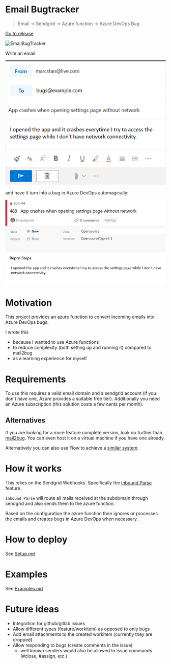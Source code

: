 # Email Bugtracker

> Email -> Sendgrid -> Azure function -> Azure DevOps Bug

[Go to release](https://dev.azure.com/marcstanlive/96cf8193-e838-4a8e-9973-fdd3b259a768/_build/definition?definitionId=19) 

![EmailBugTracker](https://dev.azure.com/marcstanlive/96cf8193-e838-4a8e-9973-fdd3b259a768/_apis/build/status/19)

Write an email:

![email](images/email.png)

and have it turn into a bug in Azure DevOps automagically:

![bug](images/bug.png)

# Motivation

This project provides an azure function to convert incoming emails into Azure DevOps bugs.

I wrote this

* because I wanted to use Azure functions
* to reduce complexity (both setting up and running it) compared to mail2bug
* as a learning experience for myself

# Requirements

To use this requires a valid email domain and a sendgrid account (if you don't have one, Azure provides a suitable free tier). Additionally you need an Azure subscription (this solution costs a few cents per month).

## Alternatives

If you are looking for a more feature complete version, look no further than [mail2bug](https://github.com/microsoft/mail2bug). You can even host it on a virtual machine if you have one already.

Alternatively you can also use Flow to achieve a [similar system](https://techcommunity.microsoft.com/t5/PowerApps-Flow/How-to-Manage-VSTS-Bugs-using-Flow-and-SharePoint-Part-1/td-p/89470).

# How it works

This relies on the Sendgrid Webhooks. Specifically the [Inbound Parse](https://sendgrid.com/docs/for-developers/parsing-email/inbound-email/) feature.

`Inbound Parse` will route all mails received at the subdomain through sendgrid and also sends them to the azure function.

Based on the configuration the azure function then ignores or processes the emails and creates bugs in Azure DevOps when necessary.

# How to deploy

See [Setup.md](Setup.md)

# Examples

See [Examples.md](Examples.md)

# Future ideas

* Integration for github/gitlab issues
* Allow different types (feature/workitem) as opposed to only bugs
* Add email attachments to the created workitem (currently they are dropped)
* Allow responding to bugs (create comments in the issue)
    * well known senders would also be allowed to issue commands (#close, #assign, etc.)